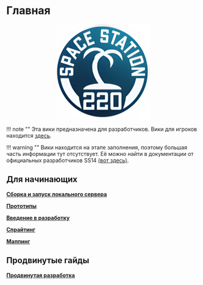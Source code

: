 # Главная

<p align="center"> <img alt="Space Station 14" width="250" height="250" src="https://raw.githubusercontent.com/SerbiaStrong-220/space-station-14/master/logo.png" /></p>

!!! note ""
	Эта вики предназначена для разработчиков. Вики для игроков находится [здесь](https://wiki14.ss220.club/).

!!! warning ""
	Вики находится на этапе заполнения, поэтому большая часть информации тут отсутствует. Её можно найти в документации от официальных разработчиков SS14 [(вот здесь)](https://docs.spacestation14.com).

## Для начинающих
[**Сборка и запуск локального сервера**](localhost.md)

[**Прототипы**](development/prototypes.md)

[**Введение в разработку**](development/dev-introduction.md)

[**Спрайтинг**](spriting/introduction.md)

[**Маппинг**](mapping/general.md)

## Продвинутые гайды

[**Продвинутая разработка**](advanced-development/introduction.md)